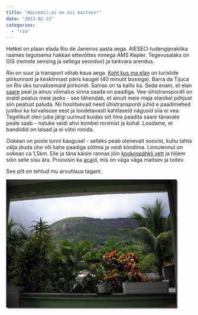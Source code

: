 ```yaml
---
title: "A&ccedil;ai on nii maitsev!"
date: "2013-02-23"
categories: 
  - "rio"
---
```


Hetkel on plaan elada Rio de Janeiros aasta aega. AIESECi tudengipraktika raames tegutsema hakkan ettevõttes nimega AMS Kepler. Tegevusalaks on GIS (remote sensing ja sellega seonduv) ja tarkvara arendus.

Rio on suur ja transport võtab kaua aega. [Koht kus ma elan](http://goo.gl/maps/6h338) on turistide piirkonnast ja kesklinnast päris kaugel (40 minutit bussiga). Barra da Tijuca on Rio üks turvalisemaid piirkondi. Samas on ta kallis ka. Seda enam, et elan [saare](http://goo.gl/maps/6h338) peal ja ainus võimalus sinna saada on paadiga. Vee-ühistranspordil on eraldi peatus meie jaoks - see tähendab, et ainult meie maja elanikel põhjust siin peatust paluda. Nii hoolitsevad need ühistranspordi juhid e paadimehed justkui ka turvalisuse eest ja loodetavasti kahtlaseid nägusid siia ei vea. Tegelikult olen juba järgi uurinud kuidas siit ilma paadita saare tänavate peale saab – natuke veidi ahvi kombel ronimist ja kohal. Loodame, et bandiidid on laisad ja ei viitsi ronida.

Ookean on poole tunni kaugusel - selleks peab olenevalt soovist, kuhu tahta välja jõuda ühe või kahe paadiga sõitma ja veidi kõndima. Linnulennul on ookean ca 1,5km. Eile ja täna käisin rannas jõin [kookospähkli vett](http://en.wikipedia.org/wiki/Coconut_water) ja hiljem sõin selle sisu ära. Proovisin ka [açai](http://en.wikipedia.org/wiki/A%C3%A7a%C3%AD_palm#Food_product)d, mis on väga väga maitsev ja toitev.

See pilt on tehtud mu arvutilaua tagant.

![Pilt on tehtud kohast, kus istun arvuti taga. Selline avatud veranda. Päris ilus vaade.](images/dscn3192.jpg "Pilt on tehtud kohast, kus istun arvuti taga. Selline avatud veranda. Päris ilus vaade.")

